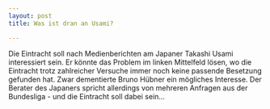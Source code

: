 ```yaml
---
layout: post
title: Was ist dran an Usami?

---
```


Die Eintracht soll nach Medienberichten am Japaner Takashi Usami interessiert sein. Er könnte das Problem im linken Mittelfeld lösen, wo die Eintracht trotz zahlreicher Versuche immer noch keine passende Besetzung gefunden hat. Zwar dementierte Bruno Hübner ein mögliches Interesse. Der Berater des Japaners spricht allerdings von mehreren Anfragen aus der Bundesliga - und die Eintracht soll dabei sein...



